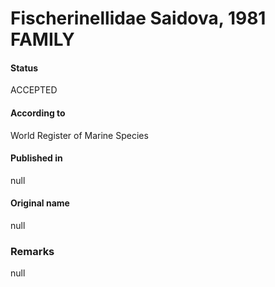 Fischerinellidae Saidova, 1981 FAMILY
=======

#### Status
ACCEPTED

#### According to
World Register of Marine Species

#### Published in
null

#### Original name
null

### Remarks
null